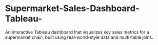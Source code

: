 # Supermarket-Sales-Dashboard-Tableau-
An interactive Tableau dashboard that visualizes key sales metrics for a supermarket chain, built using real-world-style data and multi-table joins.
